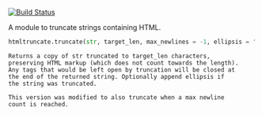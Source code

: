 [![Build Status](https://travis-ci.org/eentzel/htmltruncate.py.png)](https://travis-ci.org/eentzel/htmltruncate.py)

A module to truncate strings containing HTML.

```python
htmltruncate.truncate(str, target_len, max_newlines = -1, ellipsis = '')
```
    Returns a copy of str truncated to target_len characters,
    preserving HTML markup (which does not count towards the length).
    Any tags that would be left open by truncation will be closed at
    the end of the returned string. Optionally append ellipsis if
    the string was truncated.

    This version was modified to also truncate when a max newline
    count is reached.
